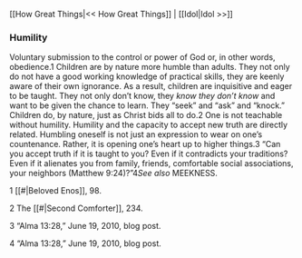 [[How Great Things|<< How Great Things]]  |  [[Idol|Idol >>]]

### Humility
Voluntary submission to the control or power of God or, in other words, obedience.1 Children are by nature more humble than adults. They not only do not have a good working knowledge of practical skills, they are keenly aware of their own ignorance. As a result, children are inquisitive and eager to be taught. They not only don’t know, they *know they don’t know* and want to be given the chance to learn. They “seek” and “ask” and “knock.” Children do, by nature, just as Christ bids all to do.2 One is not teachable without humility. Humility and the capacity to accept new truth are directly related. Humbling oneself is not just an expression to wear on one’s countenance. Rather, it is opening one’s heart up to higher things.3 “Can you accept truth if it is taught to you? Even if it contradicts your traditions? Even if it alienates you from family, friends, comfortable social associations, your neighbors (Matthew 9:24)?”4*See also* MEEKNESS.



1
[[#|Beloved Enos]], 98.


2 The [[#|Second Comforter]], 234.


3 “Alma 13:28,” June 19, 2010, blog post.


4 “Alma 13:28,” June 19, 2010, blog post.